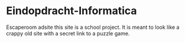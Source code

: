 # Eindopdracht-Informatica
Escaperoom adsite
this site is a school project. It is meant to look like a crappy old site with a secret link to a puzzle game.
